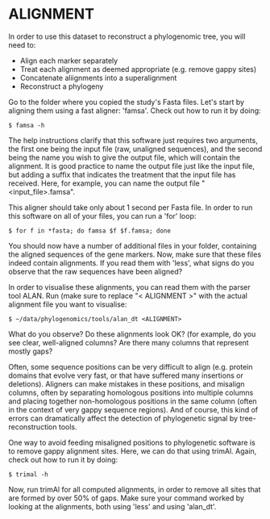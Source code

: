ALIGNMENT
==============

In order to use this dataset to reconstruct a phylogenomic tree, you will need to:
- Align each marker separately
- Treat each alignment as deemed appropriate (e.g. remove gappy sites)
- Concatenate aliignments into a superalignment
- Reconstruct a phylogeny 

Go to the folder where you copied the study's Fasta files. Let's start by aligning
them using a fast aligner: 'famsa'. Check out how to run it by doing:
~~~
$ famsa -h
~~~

The help instructions clarify that this software just requires two arguments, the
first one being the input file (raw, unaligned sequences), and the second being the
name you wish to give the output file, which will contain the alignment. It is good
practice to name the output file just like the input file, but adding a suffix that
indicates the treatment that the input file has received. Here, for example, you can
name the output file "<input_file>.famsa".

This aligner should take only about 1 second per Fasta file. In order to run this
software on all of your files, you can run a 'for' loop:
~~~
$ for f in *fasta; do famsa $f $f.famsa; done
~~~

You should now have a number of additional files in your folder, containing the 
aligned sequences of the gene markers. Now, make sure that these files indeed 
contain alignments. If you read them with 'less', what signs do you observe that
the raw sequences have been aligned?

In order to visualise these alignments, you can read them with the parser tool ALAN.
Run (make sure to replace "< ALIGNMENT >" with the actual alignment file you want to 
visualise:
~~~
$ ~/data/phylogenomics/tools/alan_dt <ALIGNMENT>
~~~

What do you observe? Do these alignments look OK? (for example, do you see clear,
well-aligned columns? Are there many columns that represent mostly gaps?

Often, some sequence positions can be very difficult to align (e.g. protein domains
that evolve very fast, or that have suffered many insertions or deletions). Aligners
can make mistakes in these positions, and misalign columns, often by separating
homologous positions into multiple columns and placing together non-homologous
positions in the same column (often in the context of very gappy sequence regions).
And of course, this kind of errors can dramatically affect the detection of
phylogenetic signal by tree-reconstruction tools.

One way to avoid feeding misaligned positions to phylogenetic software is to
remove gappy alignment sites. Here, we can do that using trimAl. Again, check out
how to run it by doing:
~~~
$ trimal -h
~~~

Now, run trimAl for all computed alignments, in order to remove all sites that
are formed by over 50% of gaps. Make sure your command worked by looking at the
alignments, both using 'less' and using 'alan_dt'.
